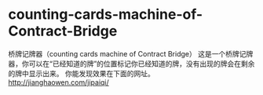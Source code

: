 # counting-cards-machine-of-Contract-Bridge
桥牌记牌器（counting cards machine of Contract Bridge）
这是一个桥牌记牌器，你可以在“已经知道的牌”的位置标记你已经知道的牌，没有出现的牌会在剩余的牌中显示出来。
你能发现效果在下面的网址。      
http://jianghaowen.com/jipaiqi/
